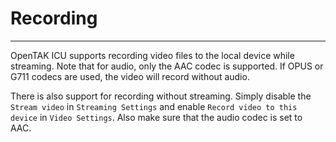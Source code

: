 # Recording

***

OpenTAK ICU supports recording video files to the local device while streaming. Note that for audio, only the AAC codec
is supported. If OPUS or G711 codecs are used, the video will record without audio.

There is also support for recording without streaming. Simply disable the `Stream video` in `Streaming Settings` and enable
`Record video to this device` in `Video Settings`. Also make sure that the audio codec is set to AAC.